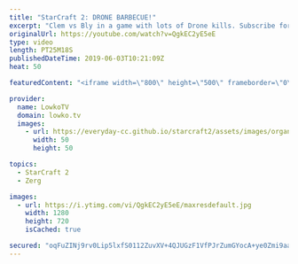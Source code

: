 ```yaml
---
title: "StarCraft 2: DRONE BARBECUE!"
excerpt: "Clem vs Bly in a game with lots of Drone kills. Subscribe for more videos: http://lowko.tv/youtube More StarCraft 2: https://youtu.be/EQ_JvXQFDEU  In this game of Zerg vs Terran Bly takes significantly more damage than he would have liked to. In total, over 100 Drones are killed in this game. He still"
originalUrl: https://youtube.com/watch?v=QgkEC2yE5eE
type: video
length: PT25M18S
publishedDateTime: 2019-06-03T10:21:09Z
heat: 50

featuredContent: "<iframe width=\"800\" height=\"500\" frameborder=\"0\" src=\"https://www.youtube.com/embed/QgkEC2yE5eE\" allow=\"accelerometer; autoplay; encrypted-media; gyroscope; picture-in-picture\" allowfullscreen></iframe>"

provider:
  name: LowkoTV
  domain: lowko.tv
  images:
    - url: https://everyday-cc.github.io/starcraft2/assets/images/organizations/lowko.tv-50x50.jpg
      width: 50
      height: 50

topics:
  - StarCraft 2
  - Zerg

images:
  - url: https://i.ytimg.com/vi/QgkEC2yE5eE/maxresdefault.jpg
    width: 1280
    height: 720
    isCached: true

secured: "oqFuZINj9rv0Lip5lxfS0112ZuvXV+4QJUGzF1VfPJrZumGYocA+ye0Zmi9aaFi8Xfk2/EtcyBGfo679T70OukMi/ZFQlmpm0JcomIt+VSx/Cr8e3lisyyNWMB5k/KBGK1z3Vm0/q4aSuAZaMytfTARlUlhsSDgOJK+lr0pVlDfsrpOsTGgda9fzLwyf5EAluWQmQKhdDx4QQv4DNNPdhpFf3ReWandeGwwqQEn/+bMUmaGCCW3Ay7wShhYNAFTrFtjNUmfGKLLf0UNgQyyeDor2lUT0UUl/9QQqY6kiAPini7lgEIE/juYyVMzRanMuI2jyfUAi7HItV6CxMk2DXHyhZn/a3g+b2TNJsD1GvrDm242gR+/zBkEf9RCxYthIefm+v0hdpLJmp3sTeyFWqYHXYE2KTbxWiqavHmUxEak=;DW5IKEbEt9RMUppvLOrzEg=="
---
```


